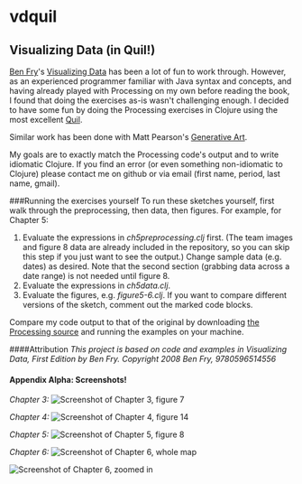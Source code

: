 vdquil
======

Visualizing Data (in Quil!)
-

[Ben Fry](http://benfry.com/)'s [Visualizing Data](http://www.amazon.com/Visualizing-Data-Explaining-Processing-Environment/dp/0596514557) has been a lot of fun to work through. However, as an experienced programmer familiar with Java syntax and concepts, and having already played with Processing on my own before reading the book, I found that doing the exercises as-is wasn't challenging enough. I decided to have some fun by doing the Processing exercises in Clojure using the most excellent [Quil](https://github.com/quil/quil).

Similar work has been done with Matt Pearson's [Generative Art](https://github.com/quil/quil/blob/master/examples/gen_art/README.md).

My goals are to exactly match the Processing code's output and to write idiomatic Clojure. If you find an error (or even something non-idiomatic to Clojure) please contact me on github or via email (first name, period, last name, gmail).

###Running the exercises yourself
To run these sketches yourself, first walk through the preprocessing, then data, then figures. For example, for Chapter 5:

 1. Evaluate the expressions in _ch5preprocessing.clj_ first. (The team images and figure 8 data are already included in the repository, so you can skip this step if you just want to see the output.) Change sample data (e.g. dates) as desired. Note that the second section (grabbing data across a date range) is not needed until figure 8.
 1. Evaluate the expressions in _ch5data.clj_.
 1. Evaluate the figures, e.g. _figure5-6.clj_. If you want to compare different versions of the sketch, comment out the marked code blocks.

Compare my code output to that of the original by downloading [the Processing source](http://benfry.com/writing/archives/3) and running the examples on your machine.

####Attribution
_This project is based on code and examples in Visualizing Data, First Edition by Ben Fry. Copyright 2008 Ben Fry, 9780596514556_

#### Appendix Alpha: Screenshots!
*Chapter 3:*
![Screenshot of Chapter 3, figure 7](https://github.com/daveliepmann/vdquil/blob/master/src/vdquil/chapter3/ch3fig7.png?raw=true "Chapter 3 figure 7 screenshot")

*Chapter 4:*
![Screenshot of Chapter 4, figure 14](https://github.com/daveliepmann/vdquil/blob/master/src/vdquil/chapter4/ch4fig14.png?raw=true "Chapter 4 figure 14 screenshot")

*Chapter 5:*
![Screenshot of Chapter 5, figure 8](https://github.com/daveliepmann/vdquil/blob/master/src/vdquil/chapter5/ch5fig8.png?raw=true "Chapter 5 figure 8 screenshot")

*Chapter 6:*
![Screenshot of Chapter 6, whole map](https://github.com/daveliepmann/vdquil/blob/master/src/vdquil/chapter6/ch6-USA.png?raw=true "Chapter 6 whole map screenshot")

![Screenshot of Chapter 6, zoomed in](https://github.com/daveliepmann/vdquil/blob/master/src/vdquil/chapter6/ch6-michigan.png?raw=true "Chapter 6 zoomed in screenshot")
